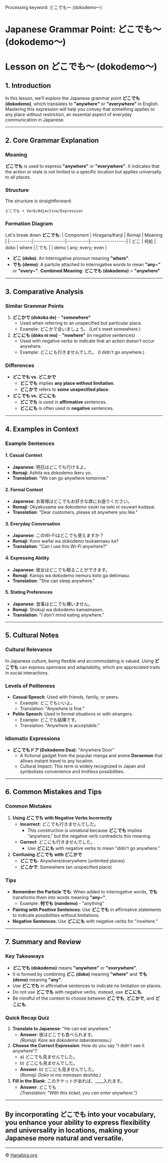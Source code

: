 Processing keyword: どこでも～ (dokodemo～)
# Japanese Grammar Point: どこでも～ (dokodemo～)
# Lesson on どこでも～ (dokodemo～)
## 1. Introduction
In this lesson, we'll explore the Japanese grammar point **どこでも (dokodemo)**, which translates to **"anywhere"** or **"everywhere"** in English. Mastering this expression will help you convey that something applies to any place without restriction, an essential aspect of everyday communication in Japanese.

---
## 2. Core Grammar Explanation
### Meaning
**どこでも** is used to express **"anywhere"** or **"everywhere"**. It indicates that the action or state is not limited to a specific location but applies universally to all places.
### Structure
The structure is straightforward:
```
どこでも + Verb/Adjective/Expression
```
### Formation Diagram
Let's break down **どこでも**:
| Component | Hiragana/Kanji | Romaji    | Meaning          |
|-----------|----------------|-----------|------------------|
| どこ       | 何処           | doko      | where            |
| でも       |                | demo      | any; every; even |
- **どこ (doko)**: An interrogative pronoun meaning **"where"**.
- **でも (demo)**: A particle attached to interrogative words to mean **"any~"** or **"every~"**.
**Combined Meaning**: **どこでも (dokodemo)** = **"anywhere"**
---
## 3. Comparative Analysis
### Similar Grammar Points
1. **どこかで (dokoka de)** - **"somewhere"**
   - Used when referring to an unspecified but particular place.
   - Example: どこかで会いましょう。 (Let's meet somewhere.)
2. **どこにも (doko ni mo)** - **"nowhere"** (in negative sentences)
   - Used with negative verbs to indicate that an action doesn't occur anywhere.
   - Example: どこにも行きませんでした。 (I didn't go anywhere.)
### Differences
- **どこでも vs. どこかで**
  - **どこでも** implies **any place without limitation**.
  - **どこかで** refers to **some unspecified place**.
- **どこでも vs. どこにも**
  - **どこでも** is used in **affirmative** sentences.
  - **どこにも** is often used in **negative** sentences.
---
## 4. Examples in Context
### Example Sentences
#### 1. Casual Context
- **Japanese**: 明日はどこでも行けるよ。
- **Romaji**: Ashita wa dokodemo ikeru yo.
- **Translation**: "We can go anywhere tomorrow."
#### 2. Formal Context
- **Japanese**: お客様はどこでもお好きな席にお座りください。
- **Romaji**: Okyakusama wa dokodemo osuki na seki ni osuwari kudasai.
- **Translation**: "Dear customers, please sit anywhere you like."
#### 3. Everyday Conversation
- **Japanese**: このWi-Fiはどこでも使えますか？
- **Romaji**: Kono waifai wa dokodemo tsukaemasu ka?
- **Translation**: "Can I use this Wi-Fi anywhere?"
#### 4. Expressing Ability
- **Japanese**: 彼女はどこでも眠ることができます。
- **Romaji**: Kanojo wa dokodemo nemuru koto ga dekimasu.
- **Translation**: "She can sleep anywhere."
#### 5. Stating Preferences
- **Japanese**: 食事はどこでも構いません。
- **Romaji**: Shokuji wa dokodemo kamaimasen.
- **Translation**: "I don't mind eating anywhere."
---
## 5. Cultural Notes
### Cultural Relevance
In Japanese culture, being flexible and accommodating is valued. Using **どこでも** can express openness and adaptability, which are appreciated traits in social interactions.
### Levels of Politeness
- **Casual Speech**: Used with friends, family, or peers.
  - Example: どこでもいいよ。
  - Translation: "Anywhere is fine."
- **Polite Speech**: Used in formal situations or with strangers.
  - Example: どこでも結構です。
  - Translation: "Anywhere is acceptable."
### Idiomatic Expressions
- **どこでもドア (Dokodemo Doa)**: "Anywhere Door"
  - A fictional gadget from the popular manga and anime **Doraemon** that allows instant travel to any location.
  - Cultural Impact: This term is widely recognized in Japan and symbolizes convenience and limitless possibilities.
---
## 6. Common Mistakes and Tips
### Common Mistakes
1. **Using どこでも with Negative Verbs Incorrectly**
   - **Incorrect**: どこでも行きませんでした。
     - This construction is unnatural because **どこでも** implies "anywhere," but the negative verb contradicts this meaning.
   - **Correct**: どこにも行きませんでした。
     - Use **どこにも** with negative verbs to mean "didn't go anywhere."
2. **Confusing どこでも with どこかで**
   - **どこでも**: Anywhere/everywhere (unlimited places)
   - **どこかで**: Somewhere (an unspecified place)
### Tips
- **Remember the Particle でも**: When added to interrogative words, **でも** transforms them into words meaning **"any~"**.
  - Example: **何でも (nandemo)** - "anything"
- **Pairing with Positive Sentences**: Use **どこでも** in affirmative statements to indicate possibilities without limitations.
- **Negative Sentences**: Use **どこにも** with negative verbs for "nowhere."
---
## 7. Summary and Review
### Key Takeaways
- **どこでも (dokodemo)** means **"anywhere"** or **"everywhere"**.
- It is formed by combining **どこ (doko)** meaning **"where"** and **でも (demo)** meaning **"any"**.
- Use **どこでも** in affirmative sentences to indicate no limitation on places.
- Do not use **どこでも** with negative verbs; instead, use **どこにも**.
- Be mindful of the context to choose between **どこでも**, **どこかで**, and **どこにも**.
### Quick Recap Quiz
1. **Translate to Japanese**: "He can eat anywhere."
   - **Answer**: 彼はどこでも食べられます。\
     *(Romaji: Kare wa dokodemo taberaremasu.)*
2. **Choose the Correct Expression**: How do you say "I didn't see it anywhere"?
   - a) どこでも見ませんでした。
   - b) どこにも見ませんでした。
   - **Answer**: b) どこにも見ませんでした。\
     *(Romaji: Doko ni mo mimasen deshita.)*
3. **Fill in the Blank**: このチケットがあれば、____入れます。
   - **Answer**: どこでも\
     *(Translation: "With this ticket, you can enter anywhere.")*
---
By incorporating **どこでも** into your vocabulary, you enhance your ability to express flexibility and universality in locations, making your Japanese more natural and versatile.
---


---

© [Hanabira.org](https://hanabira.org)
